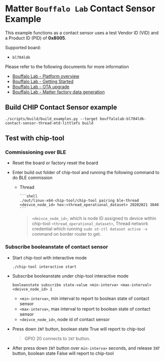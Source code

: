 # Matter `Bouffalo Lab` Contact Sensor Example

This example functions as a contact sensor uses a test Vendor ID (VID) and a
Product ID (PID) of **0x8005**.

Supported board:

-   `bl704ldk`

Please refer to the following documents for more information

-   [Bouffalo Lab - Platform overview](../../../docs/platforms/bouffalolab/platform_overview.md)
-   [Bouffalo Lab - Getting Started](../../../docs/platforms/bouffalolab/getting_started.md)
-   [Bouffalo Lab - OTA upgrade](../../../docs/platforms/bouffalolab/ota_upgrade.md)
-   [Bouffalo Lab - Matter factory data generation](../../../docs/platforms/bouffalolab/matter_factory_data.md)

## Build CHIP Contact Sensor example

```shell
./scripts/build/build_examples.py --target bouffalolab-bl704ldk-contact-sensor-thread-mtd-littlefs build
```

## Test with chip-tool

### Commissioning over BLE

-   Reset the board or factory reset the board

-   Enter build out folder of chip-tool and running the following command to do
    BLE commission

    -   Thread

            ```shell
            ./out/linux-x64-chip-tool/chip-tool pairing ble-thread <deivce_node_id> hex:<thread_operational_dataset> 20202021 3840
            ```

        > `<deivce_node_id>`, which is node ID assigned to device within
        > chip-tool `<thread_operational_dataset>`, Thread network credential
        > which running `sudo ot-ctl dataset active -x` command on border router
        > to get.

### Subscribe booleanstate of contact sensor

-   Start chip-tool with interactive mode

    ```shell
    ./chip-tool interactive start
    ```

-   Subscribe booleanstate under chip-tool interactive mode

    ```shell
    booleanstate subscribe state-value <min-interva> <max-interval> <deivce_node_id> 1
    ```

    -   `<min-interva>`, min interval to report to boolean state of contact
        sensor
    -   `<max-interva>`, max interval to report to boolean state of contact
        sensor
    -   `<deivce_node_id>`, node id of contact sensor

-   Press down `INT` button, boolean state True will report to chip-tool

    > GPIO 20 connects to `INT` button.

-   After press down `INT` button over `min-interva>` seconds, and release `INT`
    button, boolean state False will report to chip-tool
